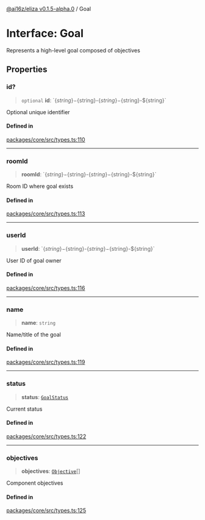 [@ai16z/eliza v0.1.5-alpha.0](../index.md) / Goal

# Interface: Goal

Represents a high-level goal composed of objectives

## Properties

### id?

> `optional` **id**: \`$\{string\}-$\{string\}-$\{string\}-$\{string\}-$\{string\}\`

Optional unique identifier

#### Defined in

[packages/core/src/types.ts:110](https://github.com/Matth26/eliza/blob/main/packages/core/src/types.ts#L110)

***

### roomId

> **roomId**: \`$\{string\}-$\{string\}-$\{string\}-$\{string\}-$\{string\}\`

Room ID where goal exists

#### Defined in

[packages/core/src/types.ts:113](https://github.com/Matth26/eliza/blob/main/packages/core/src/types.ts#L113)

***

### userId

> **userId**: \`$\{string\}-$\{string\}-$\{string\}-$\{string\}-$\{string\}\`

User ID of goal owner

#### Defined in

[packages/core/src/types.ts:116](https://github.com/Matth26/eliza/blob/main/packages/core/src/types.ts#L116)

***

### name

> **name**: `string`

Name/title of the goal

#### Defined in

[packages/core/src/types.ts:119](https://github.com/Matth26/eliza/blob/main/packages/core/src/types.ts#L119)

***

### status

> **status**: [`GoalStatus`](../enumerations/GoalStatus.md)

Current status

#### Defined in

[packages/core/src/types.ts:122](https://github.com/Matth26/eliza/blob/main/packages/core/src/types.ts#L122)

***

### objectives

> **objectives**: [`Objective`](Objective.md)[]

Component objectives

#### Defined in

[packages/core/src/types.ts:125](https://github.com/Matth26/eliza/blob/main/packages/core/src/types.ts#L125)
